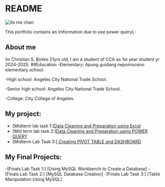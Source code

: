 # README
![its me chan](https://github.com/user-attachments/assets/971a4a82-8df7-461f-86d1-27c98024be5d)

This portfolio contains an imformation due to use power queryL: 
## About me
Im Christian S. Boiles 21yrs old, I am a student of CCA as 1st year student yr 2024-2025.
##Education
-Elementary: Apung guidang nepomoceno elementary school.

-High school: Angeles City National Trade School.

-Senior high school: Angeles City National Trade School.

-College: City College of Angeles.

## My project:
- [Midterm lab task 1:][Data Cleaning and Preparation using Excel](https://github.com/chan-edm/README/tree/9259890d1c59cea198337ddc073058b993cad367/Midterm%20Lab%20task%201)
- [Mid term lab task 2:][Data Cleaning and Preparation using POWER QUERY](https://github.com/chan-edm/README/tree/main/Midterm%20lab%20task%202)
- [Midterm Lab Task 3:][ Creating PIVOT TABLE and DASHBOARD](https://github.com/chan-edm/README/tree/main/Midterm%20Lab%20Task%203)
## My Final Projects:
-[Finals Lab Task 1:] [Using MySQL Workbench to Create a Database]
-[Finals Lab Task 2:] [MySQL Database Creation]
-[Finals Lab Task 3:] [Table Manipulation Using MySQL]

